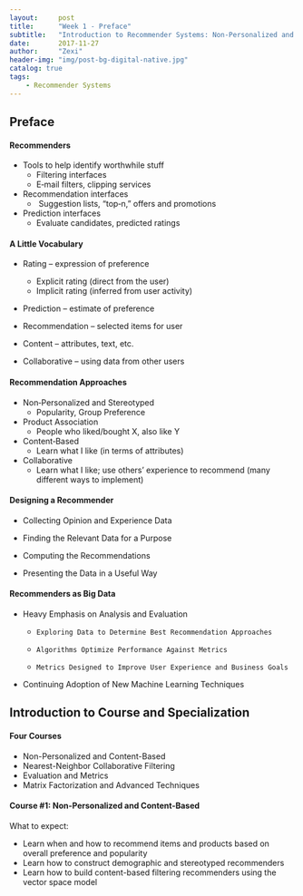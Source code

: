 ```yaml
---
layout:     post
title:      "Week 1 - Preface"
subtitle:   "Introduction to Recommender Systems: Non-Personalized and Content-Based"
date:       2017-11-27
author:     "Zexi"
header-img: "img/post-bg-digital-native.jpg"
catalog: true
tags:
    - Recommender Systems
---
```


## Preface

#### Recommenders

* Tools to help identify worthwhile stuff 
   * Filtering interfaces
  * E‐mail filters, clipping services
* Recommendation interfaces
  * ​ Suggestion lists, “top‐n,” offers and promotions
* Prediction interfaces
  * Evaluate candidates, predicted ratings

#### A Little Vocabulary

* Rating – expression of preference
  * Explicit rating (direct from the user)
  * Implicit rating (inferred from user activity)
* Prediction – estimate of preference


* Recommendation – selected items for user
* Content – attributes, text, etc.
* Collaborative – using data from other users 

#### Recommendation Approaches

* Non‐Personalized and Stereotyped
  * Popularity, Group Preference
* Product Association
  * People who liked/bought X, also like Y
* Content‐Based
  * Learn what I like (in terms of attributes)
* Collaborative
  * Learn what I like; use others’ experience to recommend (many different ways to implement) 

#### Designing a Recommender

* Collecting Opinion and Experience Data
* Finding the Relevant Data for a Purpose


* Computing the Recommendations
* Presenting the Data in a Useful Way 

#### Recommenders as Big Data

* Heavy Emphasis on Analysis and Evaluation
  * 	Exploring Data to Determine Best Recommendation Approaches
  * 	Algorithms Optimize Performance Against Metrics
  * 	Metrics Designed to Improve User Experience and Business Goals
* Continuing Adoption of New Machine Learning Techniques 

## Introduction to Course and Specialization 

#### Four Courses

* Non-Personalized and Content-Based
* Nearest-Neighbor Collaborative Filtering
* Evaluation and Metrics
* Matrix Factorization and Advanced Techniques 

#### Course #1: Non-Personalized and Content-Based

What to expect:

* Learn when and how to recommend items and products based on overall preference and popularity
* Learn how to construct demographic and stereotyped recommenders
* Learn how to build content-based filtering recommenders using the vector space model 